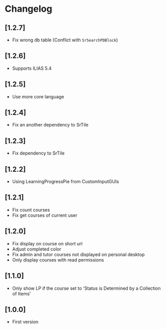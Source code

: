 # Changelog

## [1.2.7]
- Fix wrong db table (Conflict with `SrSearchPDBlock`)

## [1.2.6]
- Supports ILIAS 5.4

## [1.2.5]
- Use more core language

## [1.2.4]
- Fix an another dependency to SrTile

## [1.2.3]
- Fix dependency to SrTile

## [1.2.2]
- Using LearningProgressPie from CustomInputGUIs

## [1.2.1]
- Fix count courses
- Fix get courses of current user

## [1.2.0]
- Fix display on course on short url
- Adjust completed color
- Fix admin and tutor courses not displayed on personal desktop
- Only display courses with read permissions

## [1.1.0]
- Only show LP if the course set to 'Status is Determined by a Collection of Items'

## [1.0.0]
- First version
